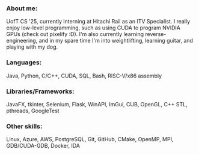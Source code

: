 ### About me:
UofT CS '25, currently interning at Hitachi Rail as an ITV Specialist. I really enjoy low-level programming, such as using CUDA to program NVIDIA GPUs (check out pixelify :D). I'm also currently learning reverse-engineering, and in my spare time I'm into weightlifting, learning guitar, and playing with my dog.
### Languages: 
Java, Python, C/C++, CUDA, SQL, Bash, RISC-V/x86 assembly
### Libraries/Frameworks: 
JavaFX, tkinter, Selenium, Flask, WinAPI, ImGui, CUB, OpenGL, C++ STL, pthreads, GoogleTest
### Other skills: 
Linux, Azure, AWS, PostgreSQL, Git, GitHub, CMake, OpenMP, MPI, GDB/CUDA-GDB, Docker, IDA

